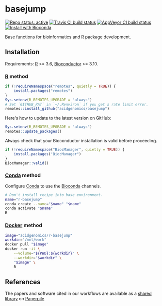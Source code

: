 # basejump

[![Repo status: active](https://www.repostatus.org/badges/latest/active.svg)](https://www.repostatus.org/#active)
[![Travis CI build status](https://travis-ci.com/acidgenomics/basejump.svg?branch=master)](https://travis-ci.com/acidgenomics/basejump)
[![AppVeyor CI build status](https://ci.appveyor.com/api/projects/status/007vq15089ukn6ej/branch/master?svg=true)](https://ci.appveyor.com/project/mjsteinbaugh/basejump/branch/master)
[![Install with Bioconda](https://img.shields.io/badge/install%20with-bioconda-brightgreen.svg?style=flat)](http://bioconda.github.io/recipes/r-basejump/README.html)

Base functions for bioinformatics and [R][] package development.

## Installation

Requirements: [R][] >= 3.6, [Bioconductor][] >= 3.10.

### [R][] method

```r
if (!requireNamespace("remotes", quietly = TRUE)) {
    install.packages("remotes")
}
Sys.setenv(R_REMOTES_UPGRADE = "always")
# Set `GITHUB_PAT` in `~/.Renviron` if you get a rate limit error.
remotes::install_github("acidgenomics/basejump")
```

Here's how to update to the latest version on GitHub:

```r
Sys.setenv(R_REMOTES_UPGRADE = "always")
remotes::update_packages()
```

Always check that your Bioconductor installation is valid before proceeding.

```r
if (!requireNamespace("BiocManager", quietly = TRUE)) {
    install.packages("BiocManager")
}
BiocManager::valid()
```

### [Conda][] method

Configure [Conda][] to use the [Bioconda][] channels.

```sh
# Don't install recipe into base environment.
name="r-basejump"
conda create --name="$name" "$name"
conda activate "$name"
R
```

### [Docker][] method

```sh
image="acidgenomics/r-basejump"
workdir="/mnt/work"
docker pull "$image"
docker run -it \
    --volume="${PWD}:${workdir}" \
    --workdir="$workdir" \
    "$image" \
    R
```

## References

The papers and software cited in our workflows are available as a [shared library](https://paperpile.com/shared/agxufd) on [Paperpile][].

[biocmanager]: https://cran.r-project.org/package=BiocManager
[bioconda]: https://bioconda.github.io/
[bioconductor]: https://bioconductor.org/
[conda]: https://conda.io/
[docker]: https://www.docker.com/
[paperpile]: https://paperpile.com/
[r]: https://www.r-project.org/
